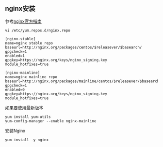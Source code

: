 ## nginx安装
参考[nginx官方指南](http://nginx.org/en/linux_packages.html#RHEL-CentOS)
```
vi /etc/yum.repos.d/nginx.repo

[nginx-stable]
name=nginx stable repo
baseurl=http://nginx.org/packages/centos/$releasever/$basearch/
gpgcheck=1
enabled=1
gpgkey=https://nginx.org/keys/nginx_signing.key
module_hotfixes=true

[nginx-mainline]
name=nginx mainline repo
baseurl=http://nginx.org/packages/mainline/centos/$releasever/$basearch/
gpgcheck=1
enabled=0
gpgkey=https://nginx.org/keys/nginx_signing.key
module_hotfixes=true
```
如果要使用最新版本
```
yum install yum-utils
yum-config-manager --enable nginx-mainline
```
安装Nginx
```
yum install -y nginx
```
